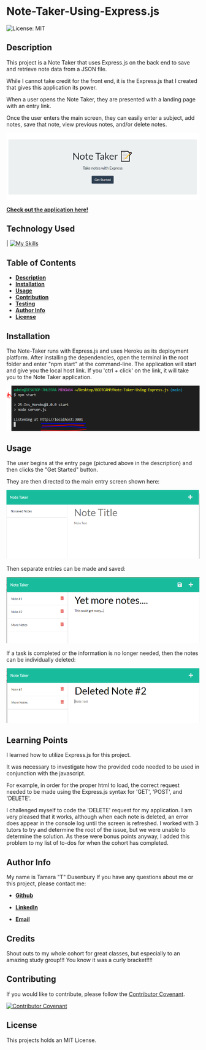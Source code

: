 # Note-Taker-Using-Express.js

![License: MIT](https://img.shields.io/badge/License-MIT-yellow.svg)

## Description 

This project is a Note Taker that uses Express.js on the back end to save and retrieve note data from a JSON file.

While I cannot take credit for the front end, it is the Express.js that I created that gives this application its power.

When a user opens the Note Taker, they are presented with a landing page with an entry link.

Once the user enters the main screen, they can easily enter a subject, add notes, save that note, view previous notes, and/or delete notes.

![alt text](./images/Enter%20Note%20Taker%20Page.PNG)

[**Check out the application here!**](https://t-notetaker.herokuapp.com/)


## Technology Used 

| [![My Skills](https://skillicons.dev/icons?i=js,nodejs,vscode,github,express,heroku,jest&theme=light)](https://skillicons.dev) 

## Table of Contents

  - [**Description**](#description)
  - [**Installation**](#installation)
  - [**Usage**](#usage)
  - [**Contribution**](#contributing)
  - [**Testing**](#tests)
  - [**Author Info**](#author-info)
  - [**License**](#license)

## Installation

The Note-Taker runs with Express.js and uses Heroku as its deployment platform. After installing the dependencies, open the terminal in the root folder and enter "npm start" at the command-line. The application will start and give you the local host link. If you 'ctrl + click' on the link, it will take you to the Note Taker application. 

![alt text](./images/Installation.PNG)

## Usage 

The user begins at the entry page (pictured above in the description) and then clicks the "Get Started" button.

They are then directed to the main entry screen shown here:

![alt text](./images/Empty%20Note%20Taker%20Page.PNG)

Then separate entries can be made and saved:

![alt text](./images/Add%20and%20Save%20Notes.PNG)

If a task is completed or the information is no longer needed, then the notes can be individually deleted:

![alt text](./images/Deleted%20Note.PNG)

## Learning Points 
I learned how to utilize Express.js for this project. 

It was necessary to investigate how the provided code needed to be used in conjunction with the javascript.

For example, in order for the proper html to load, the correct request needed to be made using the Express.js syntax for 'GET', 'POST', and 'DELETE'.

I challenged myself to code the 'DELETE' request for my application. I am very pleased that it works, although when each note is deleted, an error does appear in the console log until the screen is refreshed. I worked with 3 tutors to try and determine the root of the issue, but we were unable to determine the solution. As these were bonus points anyway, I added this problem to my list of to-dos for when the cohort has completed.

## Author Info
My name is Tamara "T" Dusenbury
If you have any questions about me or this project, please contact me:
  
- [**Github**](https://github.com/tdusenbury)

- [**LinkedIn**](https://linkedin.com/in/tamara-dusenbury-02ab8591)

- [**Email**](mailto:tamara.dusenbury@gmail.com)


## Credits

Shout outs to my whole cohort for great classes, but especially to an amazing study group!!! You know it was a curly bracket!!!!

## Contributing

If you would like to contribute, please follow the [Contributor Covenant](https://www.contributor-covenant.org/).

[![Contributor Covenant](https://img.shields.io/badge/Contributor%20Covenant-2.1-4baaaa.svg)](code_of_conduct.md)

## License

This projects holds an MIT License.